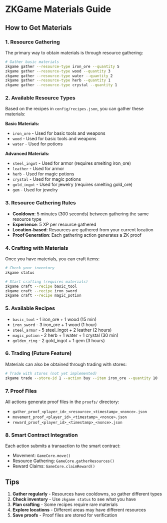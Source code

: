 # ZKGame Materials Guide

## How to Get Materials

### 1. Resource Gathering
The primary way to obtain materials is through resource gathering:

```bash
# Gather basic materials
zkgame gather --resource-type iron_ore --quantity 5
zkgame gather --resource-type wood --quantity 3
zkgame gather --resource-type water --quantity 2
zkgame gather --resource-type herb --quantity 1
zkgame gather --resource-type crystal --quantity 1
```

### 2. Available Resource Types
Based on the recipes in `config/recipes.json`, you can gather these materials:

**Basic Materials:**
- `iron_ore` - Used for basic tools and weapons
- `wood` - Used for basic tools and weapons
- `water` - Used for potions

**Advanced Materials:**
- `steel_ingot` - Used for armor (requires smelting iron_ore)
- `leather` - Used for armor
- `herb` - Used for magic potions
- `crystal` - Used for magic potions
- `gold_ingot` - Used for jewelry (requires smelting gold_ore)
- `gem` - Used for jewelry

### 3. Resource Gathering Rules
- **Cooldown**: 5 minutes (300 seconds) between gathering the same resource type
- **Experience**: 5 XP per resource gathered
- **Location-based**: Resources are gathered from your current location
- **Proof Generation**: Each gathering action generates a ZK proof

### 4. Crafting with Materials
Once you have materials, you can craft items:

```bash
# Check your inventory
zkgame status

# Start crafting (requires materials)
zkgame craft --recipe basic_tool
zkgame craft --recipe iron_sword
zkgame craft --recipe magic_potion
```

### 5. Available Recipes
- `basic_tool` - 1 iron_ore + 1 wood (15 min)
- `iron_sword` - 3 iron_ore + 1 wood (1 hour)
- `steel_armor` - 5 steel_ingot + 2 leather (2 hours)
- `magic_potion` - 2 herb + 1 water + 1 crystal (30 min)
- `golden_ring` - 2 gold_ingot + 1 gem (3 hours)

### 6. Trading (Future Feature)
Materials can also be obtained through trading with stores:
```bash
# Trade with stores (not yet implemented)
zkgame trade --store-id 1 --action buy --item iron_ore --quantity 10
```

### 7. Proof Files
All actions generate proof files in the `proofs/` directory:
- `gather_proof_<player_id>_<resource>_<timestamp>_<nonce>.json`
- `movement_proof_<player_id>_<timestamp>_<nonce>.json`
- `reward_proof_<player_id>_<timestamp>_<nonce>.json`

### 8. Smart Contract Integration
Each action submits a transaction to the smart contract:
- Movement: `GameCore.move()`
- Resource Gathering: `GameCore.gatherResources()`
- Reward Claims: `GameCore.claimReward()`

## Tips
1. **Gather regularly** - Resources have cooldowns, so gather different types
2. **Check inventory** - Use `zkgame status` to see what you have
3. **Plan crafting** - Some recipes require rare materials
4. **Explore locations** - Different areas may have different resources
5. **Save proofs** - Proof files are stored for verification
